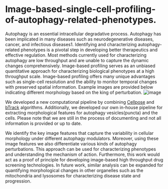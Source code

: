 # Image-based-single-cell-profiling-of-autophagy-related-phenotypes.

Autophagy is an essential intracellular degradative process. Autophagy has been implicated in many diseases such as neurodegenerative diseases, cancer, and infectious diseases1. Identifying and characterizing autophagy-related phenotypes is a pivotal step in developing better therapeutics and effective regulation. Most methods currently used for characterizing autophagy are low throughput and are unable to capture the dynamic changes comprehensively. Image-based profiling serves as an unbiased quantitative approach for characterizing biological phenotypes at a high throughput scale. Image-based profiling offers many unique advantages such as single-cell resolution and the ability to monitor temporal changes with preserved spatial information. Example images are provided below indicating different morphology based on the king of perturbation. 
![image](https://user-images.githubusercontent.com/54224066/178123474-4464491a-6446-4401-a704-17dc7d398bad.png)


We developed a new computational pipeline by combining [Cellpose](https://github.com/MouseLand/cellpose) and [bTrack](https://github.com/quantumjot/BayesianTracker) algorithms. Additionally, we developed our own in-house pipeline for extracting morphological features for autophagy vesicles(puncta) and the cells. Please note that we are still in the process of documenting and not all information is provided or up to date. 






We identify the key image features that capture the variability in cellular morphology under different autophagy modulators. Moreover, using these image features we also differentiate various kinds of autophagy perturbations. This approach can be used for characterizing phenotypes and understanding the mechanism of action. Furthermore, this work would act as a proof of principle for developing image-based high throughput drug screening technologies. In future work, similar analysis can be expanded for quantifying morphological changes in other organelles such as the mitochondria and lysosomes for characterizing disease state and progression. 

